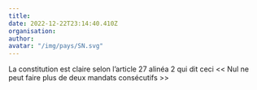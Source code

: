 ```yaml
---
title: 
date: 2022-12-22T23:14:40.410Z
organisation: 
author: 
avatar: "/img/pays/SN.svg"
---
```


La constitution est claire selon l’article 27 alinéa 2 qui dit ceci << Nul ne peut faire plus de deux mandats consécutifs >>  